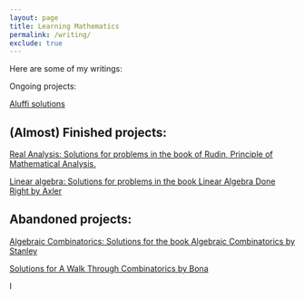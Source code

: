 ```yaml
---
layout: page
title: Learning Mathematics
permalink: /writing/
exclude: true
---
```


Here are some of my writings:

Ongoing projects:

<a href="{{ site.baseurl }}/notes/AluffiAlgebra_chap1_group.pdf">Aluffi solutions</a>

## (Almost) Finished projects:

[Real Analysis: Solutions for problems
in the book of Rudin, Principle of Mathematical Analysis.](https://github.com/ToanQPham/RealAnal/blob/master/analysis.pdf)

[Linear algebra: Solutions for problems in
the book Linear Algebra Done Right by Axler](https://github.com/ToanQPham/LinearAlgDoneRight-Axler/blob/master/linear_al_done_right_note.pdf)

## Abandoned projects:

[Algebraic Combinatorics: Solutions for the book 
Algebraic Combinatorics by Stanley](https://github.com/ToanQPham/AlgCom-Stanley/blob/master/algcom_chap1.pdf)

[Solutions for A Walk Through Combinatorics by 
Bona](https://github.com/ToanQPham/WalkThroughCom-Bona/blob/master/walk_through_com_Bona.pdf)

I 
